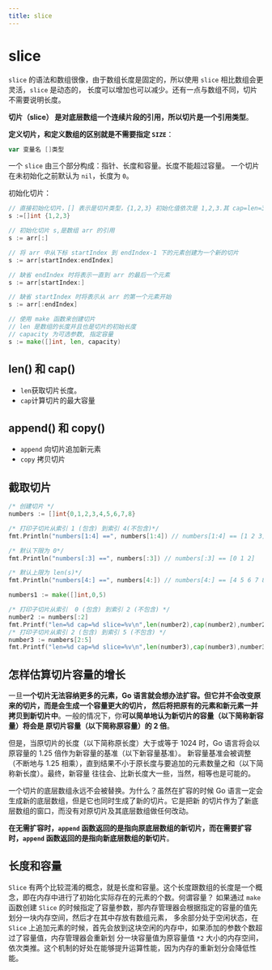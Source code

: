 ```yaml
---
title: slice
---
```

# slice
`slice` 的语法和数组很像，由于数组长度是固定的，所以使用 `slice` 相比数组会更灵活，`slice` 是动态的，
长度可以增加也可以减少。还有一点与数组不同，切片不需要说明长度。

**切片（slice） 是对底层数组一个连续片段的引用，所以切片是一个引用类型**。

**定义切片，和定义数组的区别就是不需要指定 `SIZE`**：
```go
var 变量名 []类型
```
一个 `slice` 由三个部分构成：指针、长度和容量。长度不能超过容量。
一个切片在未初始化之前默认为 `nil`，长度为 `0`。

初始化切片：
```go
// 直接初始化切片，[] 表示是切片类型，{1,2,3} 初始化值依次是 1,2,3.其 cap=len=3
s :=[]int {1,2,3}

// 初始化切片 s,是数组 arr 的引用
s := arr[:]

// 将 arr 中从下标 startIndex 到 endIndex-1 下的元素创建为一个新的切片
s := arr[startIndex:endIndex] 

// 缺省 endIndex 时将表示一直到 arr 的最后一个元素
s := arr[startIndex:] 

// 缺省 startIndex 时将表示从 arr 的第一个元素开始
s := arr[:endIndex]

// 使用 make 函数来创建切片
// len 是数组的长度并且也是切片的初始长度
// capacity 为可选参数, 指定容量
s := make([]int, len, capacity)
```

## len() 和 cap()
- `len`获取切片长度。
- `cap`计算切片的最大容量

## append() 和 copy()
- `append` 向切片追加新元素
- `copy` 拷贝切片

## 截取切片
```go
/* 创建切片 */
numbers := []int{0,1,2,3,4,5,6,7,8}   

/* 打印子切片从索引 1 (包含) 到索引 4(不包含)*/
fmt.Println("numbers[1:4] ==", numbers[1:4]) // numbers[1:4] == [1 2 3]

/* 默认下限为 0*/
fmt.Println("numbers[:3] ==", numbers[:3]) // numbers[:3] == [0 1 2]

/* 默认上限为 len(s)*/
fmt.Println("numbers[4:] ==", numbers[4:]) // numbers[4:] == [4 5 6 7 8]

numbers1 := make([]int,0,5)

/* 打印子切片从索引  0 (包含) 到索引 2 (不包含) */
number2 := numbers[:2]
fmt.Printf("len=%d cap=%d slice=%v\n",len(number2),cap(number2),number2) // len=2 cap=9 slice=[0 1]
/* 打印子切片从索引 2 (包含) 到索引 5 (不包含) */
number3 := numbers[2:5]
fmt.Printf("len=%d cap=%d slice=%v\n",len(number3),cap(number3),number3) // len=3 cap=7 slice=[2 3 4]
```

## 怎样估算切片容量的增长

一旦**一个切片无法容纳更多的元素，Go 语言就会想办法扩容。但它并不会改变原来的切片，而是会生成一个容量更大的切片，
然后将把原有的元素和新元素一并拷贝到新切片中**。一般的情况下，你**可以简单地认为新切片的容量（以下简称新容量）将会是
原切片容量（以下简称原容量）的 2 倍**。

但是，当原切片的长度（以下简称原长度）大于或等于 1024 时，Go 语言将会以原容量的 1.25 倍作为新容量的基准（以下新容量基准）。
新容量基准会被调整（不断地与 1.25 相乘），直到结果不小于原长度与要追加的元素数量之和（以下简称新长度）。最终，新容量
往往会、比新长度大一些，当然，相等也是可能的。

一个切片的底层数组永远不会被替换。为什么？虽然在扩容的时候 Go 语言一定会生成新的底层数组，但是它也同时生成了新的切片。它是把新
的切片作为了新底层数组的窗口，而没有对原切片及其底层数组做任何改动。

**在无需扩容时，`append` 函数返回的是指向原底层数组的新切片，而在需要扩容时，`append` 函数返回的是指向新底层数组的新切片**。

## 长度和容量
`Slice` 有两个比较混淆的概念，就是长度和容量。这个长度跟数组的长度是一个概念，即在内存中进行了初始化实际存在的元素的个数。何谓容量？
如果通过 `make` 函数创建 `Slice` 的时候指定了容量参数，那内存管理器会根据指定的容量的值先划分一块内存空间，然后才在其中存放有数组元素，
多余部分处于空闲状态，在 `Slice` 上追加元素的时候，首先会放到这块空闲的内存中，如果添加的参数个数超过了容量值，内存管理器会重新划
分一块容量值为原容量值 `*2` 大小的内存空间，依次类推。这个机制的好处在能够提升运算性能，因为内存的重新划分会降低性能。